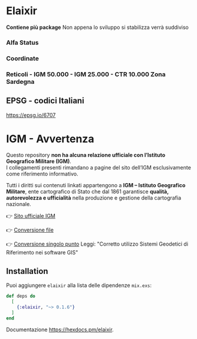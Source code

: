 # Elaixir

**Contiene più package** Non appena lo sviluppo si stabilizza verrà suddiviso

### Alfa Status

### Coordinate

### Reticoli - IGM 50.000 - IGM 25.000 - CTR 10.000 Zona Sardegna

## EPSG - codici Italiani
  <https://epsg.io/6707>

# IGM - Avvertenza
Questo repository **non ha alcuna relazione ufficiale con l’Istituto Geografico Militare (IGM)**.  
I collegamenti presenti rimandano a pagine del sito dell’IGM esclusivamente come riferimento informativo.  

Tutti i diritti sui contenuti linkati appartengono a **IGM – Istituto Geografico Militare**, ente cartografico di Stato che dal 1861 garantisce **qualità, autorevolezza e ufficialità** nella produzione e gestione della cartografia nazionale.


👉 [Sito ufficiale IGM](https://www.igmi.org/)

👉 [Conversione file](https://igmi.org/vol/index_file.php)

👉 [Conversione singolo punto](https://www.igmi.org/vol/index_coord.php) Leggi: "Corretto utilizzo Sistemi Geodetici di Riferimento nei software GIS"

## Installation

Puoi aggiungere `elaixir`
alla lista delle dipendenze `mix.exs`:

```elixir
def deps do
  [
    {:elaixir, "~> 0.1.6"}
  ]
end
```

Documentazione <https://hexdocs.pm/elaixir>.
